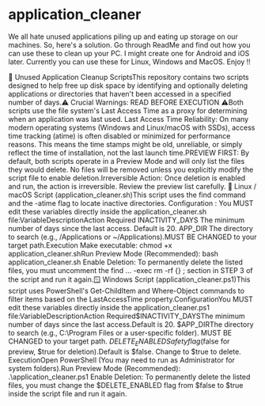 # application_cleaner
We all hate unused applications piling up and eating up storage on our machines. So, here's a solution. Go through ReadMe and find out how you can use these to clean up your PC. I might create one for Android and iOS later. Currently you can use these for Linux, Windows and MacOS. Enjoy !!

🧹 Unused Application Cleanup ScriptsThis repository contains two scripts designed to help free up disk space by identifying and optionally deleting applications or directories that haven't been accessed in a specified number of days.⚠️ 
Crucial Warnings: READ BEFORE EXECUTION ⚠️Both scripts use the file system's Last Access Time as a proxy for determining when an application was last used.
Last Access Time Reliability: On many modern operating systems (Windows and Linux/macOS with SSDs), access time tracking (atime) is often disabled or minimized for performance reasons. 
This means the time stamps might be old, unreliable, or simply reflect the time of installation, not the last launch time.PREVIEW FIRST: By default, both scripts operate in a Preview Mode and will only list the files they would delete. 
No files will be removed unless you explicitly modify the script file to enable deletion.Irreversible Action: Once deletion is enabled and run, the action is irreversible. 
Review the preview list carefully.
🍏 Linux / macOS Script (application_cleaner.sh)This script uses the find command and the -atime flag to locate inactive directories.
Configuration : 
  You MUST edit these variables directly inside the application_cleaner.sh file:VariableDescriptionAction Required INACTIVITY_DAYS The minimum number of days since the last access. Default is 20.
  APP_DIR The directory to search (e.g., /Applications or ~/Applications).MUST BE CHANGED to your target path.Execution Make executable: chmod +x application_cleaner.shRun Preview Mode (Recommended): bash application_cleaner.sh
  Enable Deletion: To permanently delete the listed files, you must uncomment the find ... -exec rm -rf {} \; section in STEP 3 of the script and run it again.🪟 
  Windows Script (application_cleaner.ps1)This script uses PowerShell's Get-ChildItem and Where-Object commands to filter items based on the LastAccessTime property.ConfigurationYou MUST edit these variables directly inside the application_cleaner.ps1 file:VariableDescriptionAction Required$INACTIVITY_DAYSThe minimum number of days since the last access.Default is 20.
  $APP_DIRThe directory to search (e.g., C:\Program Files or a user-specific folder).
  MUST BE CHANGED to your target path.
  $DELETE_ENABLEDSafety flag ($false for preview, $true for deletion).Default is $false. Change to $true to delete.
  ExecutionOpen PowerShell (You may need to run as Administrator for system folders).Run Preview Mode (Recommended): .\application_cleaner.ps1
  Enable Deletion: To permanently delete the listed files, you must change the $DELETE_ENABLED flag from $false to $true inside the script file and run it again.
